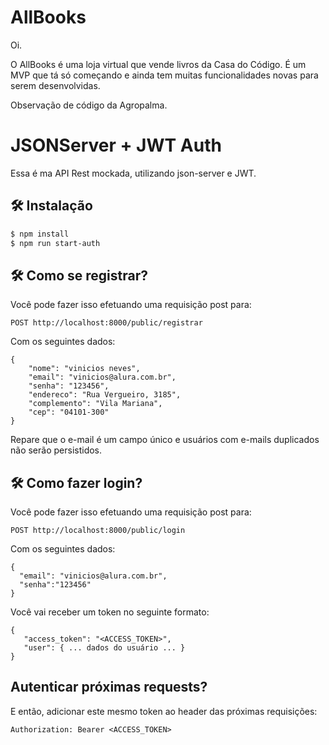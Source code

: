 # AllBooks

Oi.

O AllBooks é uma loja virtual que vende livros da Casa do Código. 
É um MVP que tá só começando e ainda tem muitas funcionalidades novas para serem desenvolvidas.

Observação de código da Agropalma.

# JSONServer + JWT Auth

Essa é ma API Rest mockada, utilizando json-server e JWT.

## 🛠️ Instalação

```bash
$ npm install
$ npm run start-auth
```
## 🛠️ Como se registrar?

Você pode fazer isso efetuando uma requisição post para:

```
POST http://localhost:8000/public/registrar
```

Com os seguintes dados:


```
{
    "nome": "vinicios neves",
    "email": "vinicios@alura.com.br",
    "senha": "123456",
    "endereco": "Rua Vergueiro, 3185",
    "complemento": "Vila Mariana",
    "cep": "04101-300"
}
```

Repare que o e-mail é um campo único e usuários com e-mails duplicados não serão persistidos.

## 🛠️ Como fazer login?

Você pode fazer isso efetuando uma requisição post para:

```
POST http://localhost:8000/public/login
```

Com os seguintes dados:


```
{
  "email": "vinicios@alura.com.br",
  "senha":"123456"
}
```

Você vai receber um token no seguinte formato:

```
{
   "access_token": "<ACCESS_TOKEN>",
   "user": { ... dados do usuário ... }
}
```

## Autenticar próximas requests?

E então, adicionar este mesmo token ao header das próximas requisições:

```
Authorization: Bearer <ACCESS_TOKEN>
```
